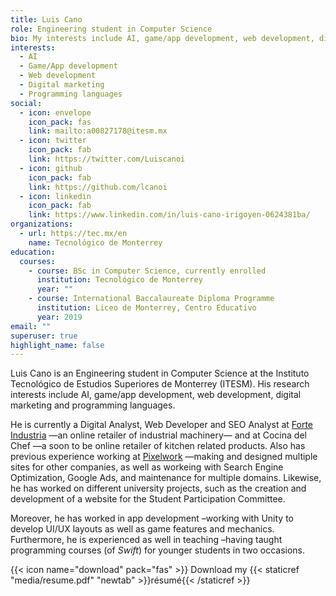 ```yaml
---
title: Luis Cano
role: Engineering student in Computer Science
bio: My interests include AI, game/app development, web development, digital marketing, programming languages.
interests:
  - AI
  - Game/App development
  - Web development
  - Digital marketing
  - Programming languages
social:
  - icon: envelope
    icon_pack: fas
    link: mailto:a00827178@itesm.mx
  - icon: twitter
    icon_pack: fab
    link: https://twitter.com/Luiscanoi
  - icon: github
    icon_pack: fab
    link: https://github.com/lcanoi
  - icon: linkedin
    icon_pack: fab
    link: https://www.linkedin.com/in/luis-cano-irigoyen-0624381ba/
organizations:
  - url: https://tec.mx/en
    name: Tecnológico de Monterrey
education:
  courses:
    - course: BSc in Computer Science, currently enrolled
      institution: Tecnológico de Monterrey
      year: ""
    - course: International Baccalaureate Diploma Programme
      institution: Liceo de Monterrey, Centro Educativo
      year: 2019
email: ""
superuser: true
highlight_name: false
---
```

Luis Cano is an Engineering student in Computer Science at the Instituto Tecnológico de Estudios Superiores de Monterrey (ITESM). His research interests include AI, game/app development, web development, digital marketing and programming languages.

He is currently a Digital Analyst, Web Developer and SEO Analyst at [Forte Industria](https://forteindustria.com/) —an online retailer of industrial machinery— and at Cocina del Chef —a soon to be online retailer of kitchen related products. Also has previous experience working at [Pixelwork](https://pixelwork.mx/) —making and designed multiple sites for other companies, as well as workeing with Search Engine Optimization, Google Ads, and maintenance for multiple domains. Likewise, he has worked on different university projects, such as the creation and development of a website for the Student Participation Committee.

Moreover, he has worked in app development –working with Unity to develop UI/UX layouts as well as game features and mechanics.
Furthermore, he is experienced as well in teaching –having taught programming courses (of *Swift*) for younger students in two occasions.

{{< icon name="download" pack="fas" >}} Download my {{< staticref "media/resume.pdf" "newtab" >}}résumé{{< /staticref >}}
